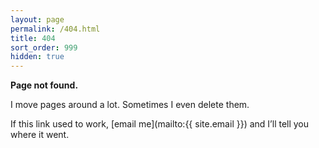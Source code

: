 ```yaml
---
layout: page
permalink: /404.html
title: 404
sort_order: 999
hidden: true
---
```


**Page not found.**

I move pages around a lot. Sometimes I even delete them.

If this link used to work, [email me](mailto:{{ site.email }}) and I’ll tell you
where it went.
